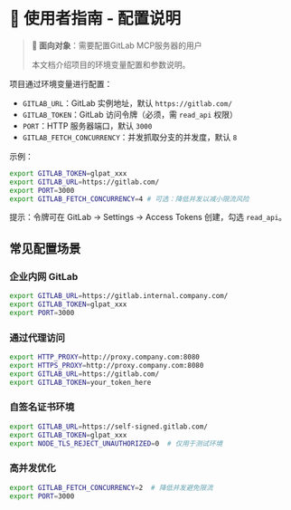 # 👥 使用者指南 - 配置说明

> **📖 面向对象**：需要配置GitLab MCP服务器的用户
>
> 本文档介绍项目的环境变量配置和参数说明。

项目通过环境变量进行配置：

- `GITLAB_URL`：GitLab 实例地址，默认 `https://gitlab.com/`
- `GITLAB_TOKEN`：GitLab 访问令牌（必须，需 `read_api` 权限）
- `PORT`：HTTP 服务器端口，默认 `3000`
 - `GITLAB_FETCH_CONCURRENCY`：并发抓取分支的并发度，默认 `8`

示例：

```bash
export GITLAB_TOKEN=glpat_xxx
export GITLAB_URL=https://gitlab.com/
export PORT=3000
export GITLAB_FETCH_CONCURRENCY=4 # 可选：降低并发以减小限流风险
```

提示：令牌可在 GitLab → Settings → Access Tokens 创建，勾选 `read_api`。

## 常见配置场景

### 企业内网 GitLab
```bash
export GITLAB_URL=https://gitlab.internal.company.com/
export GITLAB_TOKEN=glpat_xxx
export PORT=3000
```

### 通过代理访问
```bash
export HTTP_PROXY=http://proxy.company.com:8080
export HTTPS_PROXY=http://proxy.company.com:8080
export GITLAB_URL=https://gitlab.com/
export GITLAB_TOKEN=your_token_here
```

### 自签名证书环境
```bash
export GITLAB_URL=https://self-signed.gitlab.com/
export GITLAB_TOKEN=glpat_xxx
export NODE_TLS_REJECT_UNAUTHORIZED=0  # 仅用于测试环境
```

### 高并发优化
```bash
export GITLAB_FETCH_CONCURRENCY=2  # 降低并发避免限流
export PORT=3000
```


